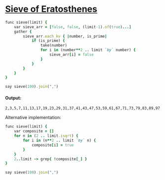 [1]: https://rosettacode.org/wiki/Sieve_of_Eratosthenes

# [Sieve of Eratosthenes][1]

```ruby
func sieve(limit) {
    var sieve_arr = [false, false, (limit-1).of(true)...]
    gather {
        sieve_arr.each_kv { |number, is_prime|
            if (is_prime) {
                take(number)
                for i in (number**2 .. limit `by` number) {
                    sieve_arr[i] = false
                }
            }
        }
    }
}

say sieve(100).join(",")
```

#### Output:
```
2,3,5,7,11,13,17,19,23,29,31,37,41,43,47,53,59,61,67,71,73,79,83,89,97
```

Alternative implementation:
```ruby
func sieve(limit) {
    var composite = []
    for n in (2 .. limit.isqrt) {
        for i in (n**2 .. limit `by` n) {
            composite[i] = true
        }
    }
    2..limit -> grep{ !composite[_] }
}

say sieve(100).join(",")
```
